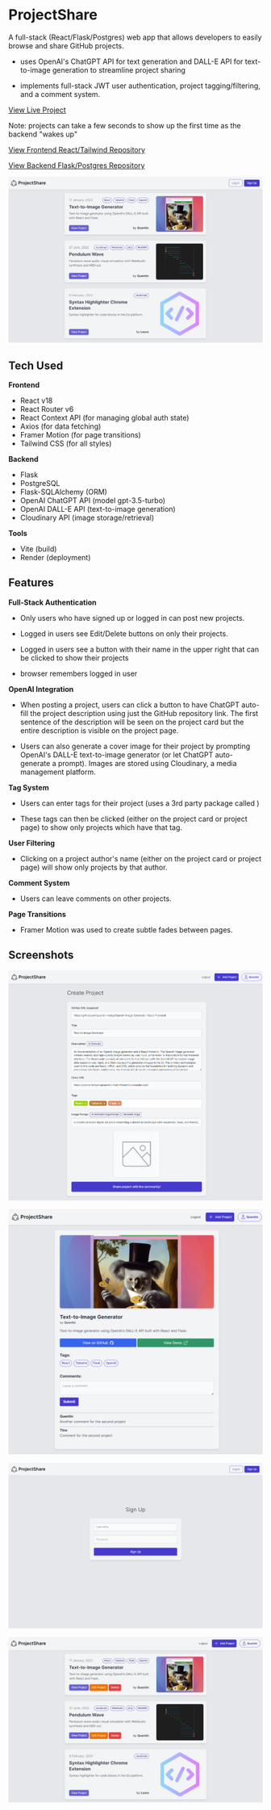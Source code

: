# ProjectShare

A full-stack (React/Flask/Postgres) web app that allows developers to easily browse and share GitHub projects.

- uses OpenAI's ChatGPT API for text generation and DALL-E API for text-to-image generation to streamline project sharing

- implements full-stack JWT user authentication, project tagging/filtering, and a comment system.

<a href="https://projectshare-frontend-react.onrender.com/ " target="_blank">View Live Project</a>

 Note: projects can take a few seconds to show up the first time as the backend "wakes up"

[View Frontend React/Tailwind Repository](https://github.com/quentin-mckay/ProjectShare-Frontend-React)

[View Backend Flask/Postgres Repository](https://github.com/quentin-mckay/ProjectShare-Backend-Flask)

<!-- <div style="display: grid; grid-template-columns: 1fr 1fr;">
	<a href="https://github.com/quentin-mckay/ProjectShare-Frontend-React">View React Frontend</a>
	<a href="https://github.com/quentin-mckay/ProjectShare-Backend-Flask">View Flask Backend</a>
</div> -->

[![logged in](./images/projectshare_home.jpg)](https://projectshare-frontend-react.onrender.com/)

## Tech Used

**Frontend**

- React v18
- React Router v6
- React Context API (for managing global auth state)
- Axios (for data fetching)
- Framer Motion (for page transitions)
- Tailwind CSS (for all styles)

**Backend**

- Flask
- PostgreSQL
- Flask-SQLAlchemy (ORM)
- OpenAI ChatGPT API (model gpt-3.5-turbo)
- OpenAI DALL-E API (text-to-image generation)
- Cloudinary API (image storage/retrieval)

**Tools**

- Vite (build)
- Render (deployment)

## Features

**Full-Stack Authentication**

- Only users who have signed up or logged in can post new projects.

- Logged in users see Edit/Delete buttons on only their projects.

- Logged in users see a button with their name in the upper right that can be clicked to show their projects

- browser remembers logged in user

**OpenAI Integration**

- When posting a project, users can click a button to have ChatGPT auto-fill the project description using just the GitHub repository link. The first sentence of the description will be seen on the project card but the entire description is visible on the project page.

- Users can also generate a cover image for their project by prompting OpenAI's DALL-E text-to-image generator (or let ChatGPT auto-generate a prompt). Images are stored using Cloudinary, a media management platform.

**Tag System**

- Users can enter tags for their project (uses a 3rd party package called )

- These tags can then be clicked (either on the project card or project page) to show only projects which have that tag.

**User Filtering**

- Clicking on a project author's name (either on the project card or project page) will show only projects by that author.

**Comment System**

- Users can leave comments on other projects.

**Page Transitions**

- Framer Motion was used to create subtle fades between pages.

## Screenshots

![create project page](./images/projectshare_create.png)

![project page](./images/projectshare_projectpage.png)

![signup page](./images/projectshare_signup.png)

![logged in](./images/projectshare_loggedin.jpg)

